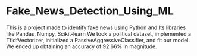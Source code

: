 # Fake_News_Detection_Using_ML
This is a project made to identify fake news using Python and Its libraries like Pandas, Numpy, Scikit-learn
We took a political dataset, implemented a TfidfVectorizer, initialized a PassiveAggressiveClassifier, and fit our model. We ended up obtaining an accuracy of 92.66% in magnitude.
